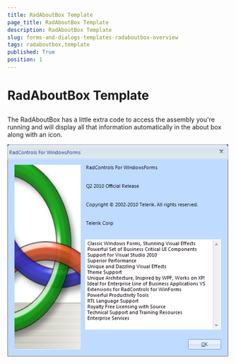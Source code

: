 ```yaml
---
title: RadAboutBox Template
page_title: RadAboutBox Template
description: RadAboutBox Template
slug: forms-and-dialogs-templates-radaboutbox-overview
tags: radaboutbox,template
published: True
position: 1
---
```


# RadAboutBox Template



## 

The RadAboutBox has a little extra code to access the assembly you're running and will display all that
		information automatically in the about box along with an icon.

![forms-and-dialogs-templates-radaboutbox-overview 001](images/forms-and-dialogs-templates-radaboutbox-overview001.png)


